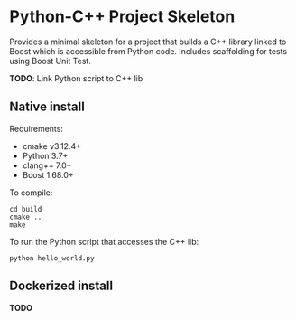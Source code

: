 # Python-C++ Project Skeleton

Provides a minimal skeleton for a project that builds a C++ library linked to Boost which is accessible from Python code.  Includes scaffolding for tests using Boost Unit Test.

**TODO**: Link Python script to C++ lib

## Native install

Requirements:
 - cmake v3.12.4+
 - Python 3.7+
 - clang++ 7.0+
 - Boost 1.68.0+
 
To compile:

    cd build
    cmake ..
    make
    
To run the Python script that accesses the C++ lib:

    python hello_world.py
 
## Dockerized install

**TODO**
